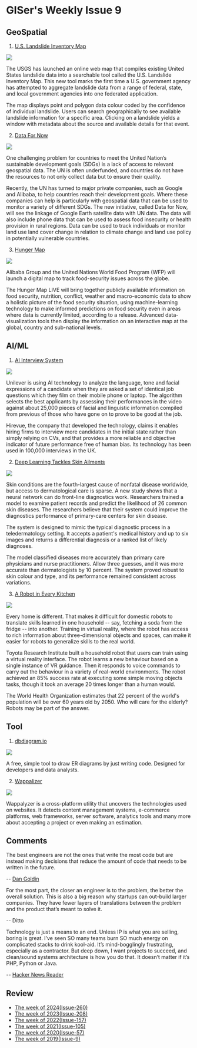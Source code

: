# GISer's Weekly Issue 9

## GeoSpatial

1. [U.S. Landslide Inventory Map](https://usgs.maps.arcgis.com/apps/webappviewer/index.html?id=ae120962f459434b8c904b456c82669d)

![](https://cdn.shortpixel.ai/client/to_webp,q_lossy,ret_img,w_1000/https://www.gislounge.com/wp-content/uploads/2019/10/usgs-landslide-inventory-map.png)

The USGS has launched an online web map that compiles existing United States landslide data into a searchable tool called the U.S. Landslide Inventory Map. This new tool marks the first time a U.S. government agency has attempted to aggregate landslide data from a range of federal, state, and local government agencies into one federated application.

The map displays point and polygon data colour coded by the confidence of individual landslide. Users can search geographically to see available landslide information for a specific area. Clicking on a landslide yields a window with metadata about the source and available details for that event.

2. [Data For Now](http://www.data4sdgs.org/index.php/initiatives/data-now)

![](https://cdn.shortpixel.ai/client/to_webp,q_lossy,ret_img,w_1000/https://www.gislounge.com/wp-content/uploads/2019/10/Data-For-Now.png)

One challenging problem for countries to meet the United Nation’s sustainable development goals (SDGs) is a lack of access to relevant geospatial data. The UN is often underfunded, and countries do not have the resources to not only collect data but to ensure their quality.

Recently, the UN has turned to major private companies, such as Google and Alibaba, to help countries reach their development goals. Where these companies can help is particularly with geospatial data that can be used to monitor a variety of different SDGs. The new initiative, called Data for Now, will see the linkage of Google Earth satellite data with UN data. The data will also include phone data that can be used to assess food insecurity or health provision in rural regions. Data can be used to track individuals or monitor land use land cover change in relation to climate change and land use policy in potentially vulnerable countries.

3. [Hunger Map](https://www.wfp.org/news/wfp-and-alibaba-unveil-next-generation-machine-learning-technology-fight-against-hunger)

![](https://www.alizila.com/wp-content/uploads/2019/09/hunger-map-wfp-alibaba-cloud-092519-1200x675.png)

Alibaba Group and the United Nations World Food Program (WFP) will launch a digital map to track food-security issues across the globe.

The Hunger Map LIVE will bring together publicly available information on food security, nutrition, conflict, weather and macro-economic data to show a holistic picture of the food security situation, using machine-learning technology to make informed predictions on food security even in areas where data is currently limited, according to a release. Advanced data-visualization tools then display the information on an interactive map at the global, country and sub-national levels.

## AI/ML

1. [AI Interview System](https://www.telegraph.co.uk/news/2019/09/27/ai-facial-recognition-used-first-time-job-interviews-uk-find/)

![](https://www.telegraph.co.uk/content/dam/news/2019/09/27/TELEMMGLPICT000211074639_trans_NvBQzQNjv4Bq77fGIj7q05b01U12eycGbgBGMyU79XnqbbDp2EpN56c.jpeg?imwidth=1400)

Unilever is using AI technology to analyze the language, tone and facial expressions of a candidate when they are asked a set of identical job questions which they film on their mobile phone or laptop. The algorithm selects the best applicants by assessing their performances in the video against about 25,000 pieces of facial and linguistic information compiled from previous of those who have gone on to prove to be good at the job.

Hirevue, the company that developed the technology, claims it enables hiring firms to interview more candidates in the initial state rather than simply relying on CVs, and that provides a more reliable and objective indicator of future performance free of human bias. Its technology has been used in 100,000 interviews in the UK.

2. [Deep Learning Tackles Skin Ailments](https://arxiv.org/pdf/1909.05382.pdf?utm_campaign=The%20Batch&utm_source=hs_email&utm_medium=email&utm_content=77870529&_hsenc=p2ANqtz--6D5bF-9kDsLpQYaSJ-ipxuhfM4TJYGy-1qePATHK-ErgwjsrMCuyybpfU0gPLDI3jBX2polQPUfROfOgNX_1ZB6H8vQ&_hsmi=77870529)

![](../images/issue-9-1.png)

Skin conditions are the fourth-largest cause of nonfatal disease worldwide, but access to dermatological care is sparse. A new study shows that a neural network can do front-line diagnostics work. Researchers trained a model to examine patient records and predict the likelihood of 26 common skin diseases. The researchers believe that their system could improve the diagnostics performance of primary-care centers for skin disease.

The system is designed to mimic the typical diagnostic process in a teledermatology setting. It accepts a patient's medical history and up to six images and returns a differential diagnosis or a ranked list of likely diagnoses.

The model classified diseases more accurately than primary care physicians and nurse practitioners. Allow three guesses, and it was more accurate than dermatologists by 10 percent. The system proved robust to skin colour and type, and its performance remained consistent across variations.

3. [A Robot in Every Kitchen](https://arxiv.org/abs/1910.00127?utm_campaign=The%20Batch&utm_source=hs_email&utm_medium=email&utm_content=77870529&_hsenc=p2ANqtz--6D5bF-9kDsLpQYaSJ-ipxuhfM4TJYGy-1qePATHK-ErgwjsrMCuyybpfU0gPLDI3jBX2polQPUfROfOgNX_1ZB6H8vQ&_hsmi=77870529)

![](../images/issue-9-2.gif)

Every home is different. That makes it difficult for domestic robots to translate skills learned in one household -- say, fetching a soda from the fridge -- into another. Training in virtual reality, where the robot has access to rich information about three-dimensional objects and spaces, can make it easier for robots to generalize skills to the real world.

Toyota Research Institute built a household robot that users can train using a virtual reality interface. The robot learns a new behaviour based on a single instance of VR guidance. Then it responds to voice commands to carry out the behaviour in a variety of real-world environments. The robot achieved an 85% success rate at executing some simple moving objects tasks, though it took an average 20 times longer than a human would.

The World Health Organization estimates that 22 percent of the world's population will be over 60 years old by 2050. Who will care for the elderly? Robots may be part of the answer.

## Tool

1. [dbdiagram.io](https://dbdiagram.io/home)

![](https://dbdiagram.io/static/img/dbdiagram-demo.0791273.gif)

A free, simple tool to draw ER diagrams by just writing code. Designed for developers and data analysts.

2. [Wappalizer](https://www.wappalyzer.com/download)

![](https://res.cloudinary.com/starbist/image/upload/f_auto,q_auto,w_520/v1568206165/CSS_Feature_Toggles_d9qdzj.jpg)

Wappalyzer is a cross-platform utility that uncovers the technologies used on websites. It detects content management systems, e-commerce platforms, web frameworks, server software, analytics tools and many more about accepting a project or even making an estimation.

## Comments

The best engineers are not the ones that write the most code but are instead making decisions that reduce the amount of code that needs to be written in the future.

-- [Dan Goldin](https://dangoldin.com/2019/09/16/goldilocks-and-the-three-implementations/)

For the most part, the closer an engineer is to the problem, the better the overall solution. This is also a big reason why startups can out-build larger companies. They have fewer layers of translations between the problem and the product that’s meant to solve it.

-- Ditto

Technology is just a means to an end. Unless IP is what you are selling, boring is great. I’ve seen SO many teams burn SO much energy on complicated stacks to drink kool-aid. It’s mind-bogglingly frustrating, especially as a contractor. But deep down, I want projects to succeed, and clean/sound systems architecture is how you do that. It doesn’t matter if it’s PHP, Python or Java.

-- [Hacker News Reader](https://news.ycombinator.com/item?id=20990939)

## Review

- [The week of 2024(Issue-260)](../2024/issue-260.md)
- [The week of 2023(Issue-208)](../2023/issue-208.md)
- [The week of 2022(Issue-157)](../2022/issue-157.md)
- [The week of 2021(Issue-105)](../2021/issue-105.md)
- [The week of 2020(Issue-57)](../2020/issue-57.md)
- [The week of 2019(Issue-9)](../2019/issue-9.md)

